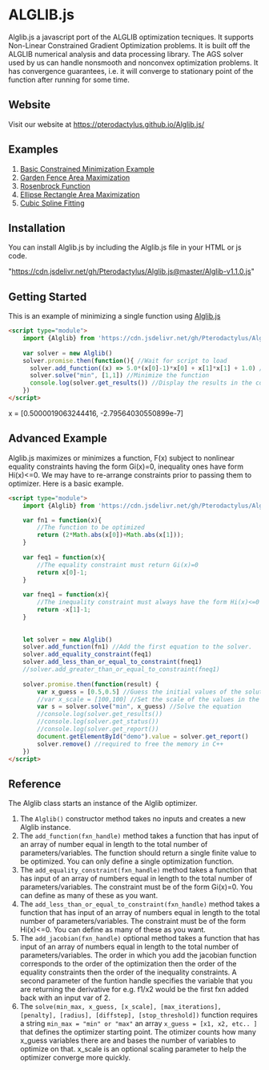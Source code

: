 # ALGLIB.js
Alglib.js a javascript port of the ALGLIB optimization tecniques. It supports Non-Linear Constrained Gradient Optimization problems. It is built off the ALGLIB numerical analysis and data processing library. The AGS solver used by us can handle nonsmooth and nonconvex optimization problems. It has convergence guarantees, i.e. it will converge to stationary point of the function after running for some time.

## Website
Visit our website at https://pterodactylus.github.io/Alglib.js/

## Examples
1. [Basic Constrained Minimization Example](https://pterodactylus.github.io/Alglib.js/example.html)
2. [Garden Fence Area Maximization](https://pterodactylus.github.io/Alglib.js/garden_fence.html)
3. [Rosenbrock Function](https://pterodactylus.github.io/Alglib.js/rosenbrock.html)
4. [Ellipse Rectangle Area Maximization](https://pterodactylus.github.io/Alglib.js/ellipse.html)
5. [Cubic Spline Fitting](https://pterodactylus.github.io/Alglib.js/curve_fitting.html)

## Installation
You can install Alglib.js by including the Alglib.js file in your HTML or js code.

"https://cdn.jsdelivr.net/gh/Pterodactylus/Alglib.js@master/Alglib-v1.1.0.js"

## Getting Started
This is an example of minimizing a single function using [Alglib.js](https://github.com/Pterodactylus/Alglib.js)

```html
<script type="module">
    import {Alglib} from 'https://cdn.jsdelivr.net/gh/Pterodactylus/Alglib.js@master/Alglib-v1.1.0.js'
    
    var solver = new Alglib()
    solver.promise.then(function(){ //Wait for script to load
      solver.add_function((x) => 5.0*(x[0]-1)*x[0] + x[1]*x[1] + 1.0) //x is an array of fxn inputs x[0], x[1]...
      solver.solve("min", [1,1]) //Minimize the function
      console.log(solver.get_results()) //Display the results in the console
    })
</script>
```

x = [0.5000019063244416, -2.79564030550899e-7]

## Advanced Example
Alglib.js maximizes or minimizes a function, F(x) subject to nonlinear equality constraints having the form Gi(x)=0, inequality ones have form Hi(x)<=0.
We may have to re-arrange constraints prior to passing them to optimizer.
Here is a basic example.

```html
<script type="module">
	import {Alglib} from 'https://cdn.jsdelivr.net/gh/Pterodactylus/Alglib.js@master/Alglib-v1.1.0.js'

	var fn1 = function(x){
		//The function to be optimized
		return (2*Math.abs(x[0])+Math.abs(x[1]));
	}
	
	var feq1 = function(x){
		//The equality constraint must return Gi(x)=0
		return x[0]-1;
	}
	
	var fneq1 = function(x){
		//The inequality constraint must always have the form Hi(x)<=0
		return -x[1]-1;
	}
	
	
	let solver = new Alglib()
	solver.add_function(fn1) //Add the first equation to the solver.
	solver.add_equality_constraint(feq1)
	solver.add_less_than_or_equal_to_constraint(fneq1)
	//solver.add_greater_than_or_equal_to_constraint(fneq1)
	
	solver.promise.then(function(result) { 
		var x_guess = [0.5,0.5] //Guess the initial values of the solution.
		//var x_scale = [100,100] //Set the scale of the values in the function only positive values here.
		var s = solver.solve("min", x_guess) //Solve the equation
		//console.log(solver.get_results())
		//console.log(solver.get_status())
		//console.log(solver.get_report())
		document.getElementById("demo").value = solver.get_report()
		solver.remove() //required to free the memory in C++
	})
</script>
```

## Reference
The Alglib class starts an instance of the Alglib optimizer.

1. The `Alglib()` constructor method takes no inputs and creates a new Alglib instance.
2. The `add_function(fxn_handle)` method takes a function that has input of an array of number equal in length to the total number of parameters/variables. The function should return a single finite value to be optimized. You can only define a single optimization function.
3. The `add_equality_constraint(fxn_handle)` method takes a function that has input of an array of numbers equal in length to the total number of parameters/variables. The constraint must be of the form Gi(x)=0. You can define as many of these as you want.
4. The `add_less_than_or_equal_to_constraint(fxn_handle)` method takes a function that has input of an array of numbers equal in length to the total number of parameters/variables. The constraint must be of the form Hi(x)<=0. You can define as many of these as you want.
5. The `add_jacobian(fxn_handle)` optional method takes a function that has input of an array of numbers equal in length to the total number of parameters/variables. The order in which you add the jacobian function corresponds to the order of the optimization then the order of the equality constraints then the order of the inequality constraints. A second parameter of the funtion handle specifies the variable that you are returning the derivative for e.g. f1/x2 would be the first fxn added back with an input var of 2.
6. The `solve(min_max, x_guess, [x_scale], [max_iterations], [penalty], [radius], [diffstep], [stop_threshold])` function requires a string `min_max = "min" or "max"` an array `x_guess = [x1, x2, etc.. ]` that defines the optimizer starting point. The otimizer counts how many x_guess variables there are and bases the number of variables to optimize on that. x_scale is an optional scaling parameter to help the optimizer converge more quickly.